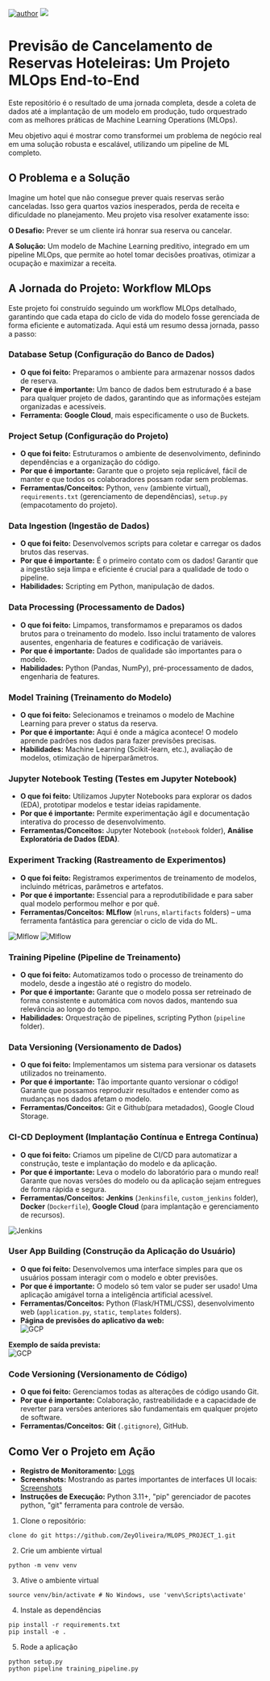 [![author](https://img.shields.io/badge/Zeygler&nbsp;Oliveira-red.svg)](https://www.linkedin.com/in/zeygler-oliveira-a021a92a4/)
[![](https://img.shields.io/badge/Python-3.10+-blue.svg)](https://www.python.org/)

# Previsão de Cancelamento de Reservas Hoteleiras: Um Projeto MLOps End-to-End

Este repositório é o resultado de uma jornada completa, desde a coleta de dados até a implantação de um modelo em produção, tudo orquestrado com as melhores práticas de Machine Learning Operations (MLOps).

Meu objetivo aqui é mostrar como transformei um problema de negócio real em uma solução robusta e escalável, utilizando um pipeline de ML completo.

## O Problema e a Solução

Imagine um hotel que não consegue prever quais reservas serão canceladas. Isso gera quartos vazios inesperados, perda de receita e dificuldade no planejamento. Meu projeto visa resolver exatamente isso:

**O Desafio:** Prever se um cliente irá honrar sua reserva ou cancelar.

**A Solução:** Um modelo de Machine Learning preditivo, integrado em um pipeline MLOps, que permite ao hotel tomar decisões proativas, otimizar a ocupação e maximizar a receita.

## A Jornada do Projeto: Workflow MLOps

Este projeto foi construído seguindo um workflow MLOps detalhado, garantindo que cada etapa do ciclo de vida do modelo fosse gerenciada de forma eficiente e automatizada. Aqui está um resumo dessa jornada, passo a passo:

### **Database Setup (Configuração do Banco de Dados)**
*   **O que foi feito:** Preparamos o ambiente para armazenar nossos dados de reserva.
*   **Por que é importante:** Um banco de dados bem estruturado é a base para qualquer projeto de dados, garantindo que as informações estejam organizadas e acessíveis.
*   **Ferramenta:** **Google Cloud**, mais especificamente o uso de Buckets.

### **Project Setup (Configuração do Projeto)**
*   **O que foi feito:** Estruturamos o ambiente de desenvolvimento, definindo dependências e a organização do código.
*   **Por que é importante:** Garante que o projeto seja replicável, fácil de manter e que todos os colaboradores possam rodar sem problemas.
*   **Ferramentas/Conceitos:** Python, `venv` (ambiente virtual), `requirements.txt` (gerenciamento de dependências), `setup.py` (empacotamento do projeto).

### **Data Ingestion (Ingestão de Dados)**
*   **O que foi feito:** Desenvolvemos scripts para coletar e carregar os dados brutos das reservas.
*   **Por que é importante:** É o primeiro contato com os dados! Garantir que a ingestão seja limpa e eficiente é crucial para a qualidade de todo o pipeline.
*   **Habilidades:** Scripting em Python, manipulação de dados.

### **Data Processing (Processamento de Dados)**
*   **O que foi feito:** Limpamos, transformamos e preparamos os dados brutos para o treinamento do modelo. Isso inclui tratamento de valores ausentes, engenharia de features e codificação de variáveis.
*   **Por que é importante:** Dados de qualidade são importantes para o modelo.
*   **Habilidades:** Python (Pandas, NumPy), pré-processamento de dados, engenharia de features.

### **Model Training (Treinamento do Modelo)**
*   **O que foi feito:** Selecionamos e treinamos o modelo de Machine Learning para prever o status da reserva.
*   **Por que é importante:** Aqui é onde a mágica acontece! O modelo aprende padrões nos dados para fazer previsões precisas.
*   **Habilidades:** Machine Learning (Scikit-learn, etc.), avaliação de modelos, otimização de hiperparâmetros.

### **Jupyter Notebook Testing (Testes em Jupyter Notebook)**
*   **O que foi feito:** Utilizamos Jupyter Notebooks para explorar os dados (EDA), prototipar modelos e testar ideias rapidamente.
*   **Por que é importante:** Permite experimentação ágil e documentação interativa do processo de desenvolvimento.
*   **Ferramentas/Conceitos:** Jupyter Notebook (`notebook` folder), **Análise Exploratória de Dados (EDA)**.

### **Experiment Tracking (Rastreamento de Experimentos)**
*   **O que foi feito:** Registramos experimentos de treinamento de modelos, incluindo métricas, parâmetros e artefatos.
*   **Por que é importante:** Essencial para a reprodutibilidade e para saber qual modelo performou melhor e por quê.
*   **Ferramentas/Conceitos:** **MLflow** (`mlruns`, `mlartifacts` folders) – uma ferramenta fantástica para gerenciar o ciclo de vida do ML.

  ![Mlflow](https://github.com/ZeyOliveira/MLOPS_PROJECT_1/blob/main/docs/screenshots/mlflow_params_metrics.png)
  ![Mlflow](https://github.com/ZeyOliveira/MLOPS_PROJECT_1/blob/main/docs/screenshots/mlflow_experiments_page.png)
  


### **Training Pipeline (Pipeline de Treinamento)**
*   **O que foi feito:** Automatizamos todo o processo de treinamento do modelo, desde a ingestão até o registro do modelo.
*   **Por que é importante:** Garante que o modelo possa ser retreinado de forma consistente e automática com novos dados, mantendo sua relevância ao longo do tempo.
*   **Habilidades:** Orquestração de pipelines, scripting Python (`pipeline` folder).

### **Data Versioning (Versionamento de Dados)**
*   **O que foi feito:** Implementamos um sistema para versionar os datasets utilizados no treinamento.
*   **Por que é importante:** Tão importante quanto versionar o código! Garante que possamos reproduzir resultados e entender como as mudanças nos dados afetam o modelo.
*   **Ferramentas/Conceitos:** Git e Github(para metadados), Google Cloud Storage.

### **CI-CD Deployment (Implantação Contínua e Entrega Contínua)**
*   **O que foi feito:** Criamos um pipeline de CI/CD para automatizar a construção, teste e implantação do modelo e da aplicação.
*   **Por que é importante:** Leva o modelo do laboratório para o mundo real! Garante que novas versões do modelo ou da aplicação sejam entregues de forma rápida e segura.
*   **Ferramentas/Conceitos:** **Jenkins** (`Jenkinsfile`, `custom_jenkins` folder), **Docker** (`Dockerfile`), **Google Cloud** (para implantação e gerenciamento de recursos).

  ![Jenkins](https://github.com/ZeyOliveira/MLOPS_PROJECT_1/blob/main/docs/screenshots/jenkins_pipeline_stage_view.png)
  

### **User App Building (Construção da Aplicação do Usuário)**
*   **O que foi feito:** Desenvolvemos uma interface simples para que os usuários possam interagir com o modelo e obter previsões.
*   **Por que é importante:** O modelo só tem valor se puder ser usado! Uma aplicação amigável torna a inteligência artificial acessível.
*   **Ferramentas/Conceitos:** Python (Flask/HTML/CSS), desenvolvimento web (`application.py`, `static`, `templates` folders).
*   **Página de previsões do aplicativo da web:**  
![GCP](https://github.com/ZeyOliveira/MLOPS_PROJECT_1/blob/main/docs/screenshots/welcome_gcp_run.png)

**Exemplo de saída prevista:**  
![GCP](https://github.com/ZeyOliveira/MLOPS_PROJECT_1/blob/main/docs/screenshots/google_cloud_run_predict.png)

### **Code Versioning (Versionamento de Código)**
*   **O que foi feito:** Gerenciamos todas as alterações de código usando Git.
*   **Por que é importante:** Colaboração, rastreabilidade e a capacidade de reverter para versões anteriores são fundamentais em qualquer projeto de software.
*   **Ferramentas/Conceitos:** **Git** (`.gitignore`), GitHub.

## Como Ver o Projeto em Ação


*   **Registro de Monitoramento:** [Logs](https://github.com/ZeyOliveira/MLOPS_PROJECT_1/blob/main/logs/log_2025-09-16.log)
*   **Screenshots:** Mostrando as partes importantes de interfaces UI locais: [Screenshots](https://github.com/ZeyOliveira/MLOPS_PROJECT_1/tree/main/docs/screenshots)
*   **Instruções de Execução:** Python 3.11+, "pip" gerenciador de pacotes python, "git" ferramenta para controle de versão.

1. Clone o repositório:
```
clone do git https://github.com/ZeyOliveira/MLOPS_PROJECT_1.git
```
2. Crie um ambiente virtual
```
python -m venv venv
```
3. Ative o ambiente virtual
```
source venv/bin/activate # No Windows, use 'venv\Scripts\activate'
```
4. Instale as dependências
```
pip install -r requirements.txt
pip install -e .
```

5. Rode a aplicação
```
python setup.py
python pipeline training_pipeline.py
```
